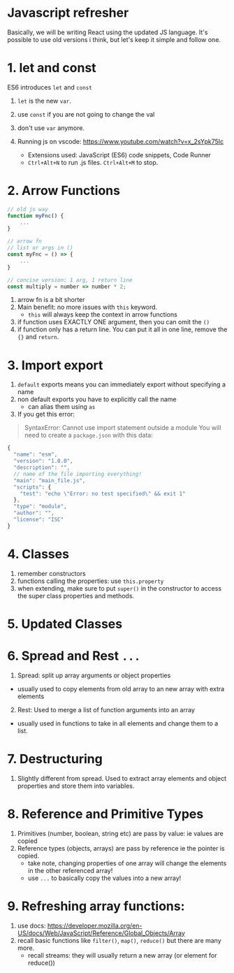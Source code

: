 # Javascript refresher
Basically, we will be writing React using the updated JS language. It's possible to use old versions i think, but let's keep it simple and follow one.

# 1. let and const
ES6 introduces `let` and `const`
1. `let` is the new `var`.
2. use `const` if you are not going to change the val
3. don't use `var` anymore.

4. Running js on vscode: https://www.youtube.com/watch?v=x_2sYpk75Ic
    - Extensions used: JavaScript (ES6) code snippets, Code Runner
    - `Ctrl+Alt+N` to run .js files. `Ctrl+Alt+M` to stop.

# 2. Arrow Functions
```js
// old js way
function myFnc() {
    ...
}

// arrow fn
// list or args in ()
const myFnc = () => {
    ...
}

// concise version: 1 arg, 1 return line
const multiply = number => number * 2;

```
1. arrow fn is a bit shorter
2. Main benefit: no more issues with `this` keyword. 
    - `this` will always keep the context in arrow functions
3. if function uses EXACTLY ONE argument, then you can omit the `()`
4. if function only has a return line. You can put it all in one line, remove the `{}` and `return`.

# 3. Import export
1. `default` exports means you can immediately export without specifying a name
2. non default exports you have to explicitly call the name
    - can alias them using `as`
3. If you get this error:
> SyntaxError: Cannot use import statement outside a module
You will need to create a `package.json` with this data:
```js
{
  "name": "esm",
  "version": "1.0.0",
  "description": "",
  // name of the file importing everything!
  "main": "main_file.js",
  "scripts": {
    "test": "echo \"Error: no test specified\" && exit 1"
  },
  "type": "module",
  "author": "",
  "license": "ISC"
}
```

# 4. Classes
1. remember constructors
2. functions calling the properties: use `this.property`
3. when extending, make sure to put `super()` in the constructor to access the super class properties and methods.

# 5. Updated Classes

# 6. Spread and Rest `...`
1. Spread: split up array arguments or object properties
- usually used to copy elements from old array to an new array with extra elements
2. Rest: Used to merge a list of function arguments into an array
- usually used in functions to take in all elements and change them to a list.

# 7. Destructuring
1. Slightly different from spread. Used to extract array elements and object properties and store them into variables.

# 8. Reference and Primitive Types
1. Primitives (number, boolean, string etc) are pass by value: ie values are copied
2. Reference types (objects, arrays) are pass by reference ie the pointer is copied.
    - take note, changing properties of one array will change the elements in the other referenced array!
    - use `...` to basically copy the values into a new array!

# 9. Refreshing array functions:
1. use docs: https://developer.mozilla.org/en-US/docs/Web/JavaScript/Reference/Global_Objects/Array
2. recall basic functions like `filter()`, `map()`, `reduce()` but there are many more.
    - recall streams: they will usually return a new array (or element for reduce())